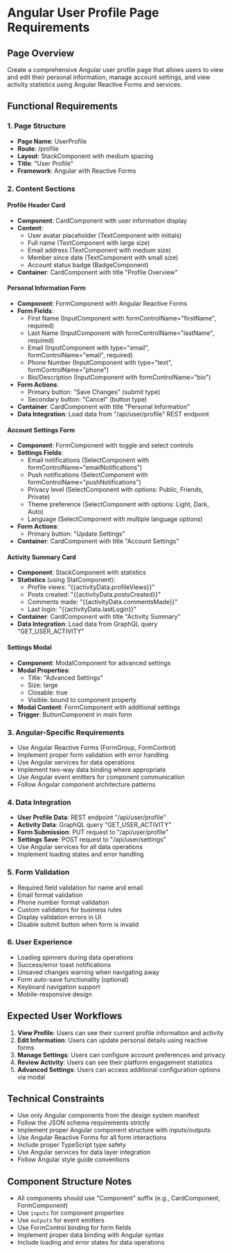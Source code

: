 # Angular User Profile Page Requirements

## Page Overview
Create a comprehensive Angular user profile page that allows users to view and edit their personal information, manage account settings, and view activity statistics using Angular Reactive Forms and services.

## Functional Requirements

### 1. Page Structure
- **Page Name**: UserProfile
- **Route**: /profile
- **Layout**: StackComponent with medium spacing
- **Title**: "User Profile"
- **Framework**: Angular with Reactive Forms

### 2. Content Sections

#### Profile Header Card
- **Component**: CardComponent with user information display
- **Content**:
  - User avatar placeholder (TextComponent with initials)
  - Full name (TextComponent with large size)
  - Email address (TextComponent with medium size)
  - Member since date (TextComponent with small size)
  - Account status badge (BadgeComponent)
- **Container**: CardComponent with title "Profile Overview"

#### Personal Information Form
- **Component**: FormComponent with Angular Reactive Forms
- **Form Fields**:
  - First Name (InputComponent with formControlName="firstName", required)
  - Last Name (InputComponent with formControlName="lastName", required)
  - Email (InputComponent with type="email", formControlName="email", required)
  - Phone Number (InputComponent with type="text", formControlName="phone")
  - Bio/Description (InputComponent with formControlName="bio")
- **Form Actions**:
  - Primary button: "Save Changes" (submit type)
  - Secondary button: "Cancel" (button type)
- **Container**: CardComponent with title "Personal Information"
- **Data Integration**: Load data from "/api/user/profile" REST endpoint

#### Account Settings Form
- **Component**: FormComponent with toggle and select controls
- **Settings Fields**:
  - Email notifications (SelectComponent with formControlName="emailNotifications")
  - Push notifications (SelectComponent with formControlName="pushNotifications")
  - Privacy level (SelectComponent with options: Public, Friends, Private)
  - Theme preference (SelectComponent with options: Light, Dark, Auto)
  - Language (SelectComponent with multiple language options)
- **Form Actions**:
  - Primary button: "Update Settings"
- **Container**: CardComponent with title "Account Settings"

#### Activity Summary Card
- **Component**: StackComponent with statistics
- **Statistics** (using StatComponent):
  - Profile views: "{{activityData.profileViews}}"
  - Posts created: "{{activityData.postsCreated}}"
  - Comments made: "{{activityData.commentsMade}}"
  - Last login: "{{activityData.lastLogin}}"
- **Container**: CardComponent with title "Activity Summary"
- **Data Integration**: Load data from GraphQL query "GET_USER_ACTIVITY"

#### Settings Modal
- **Component**: ModalComponent for advanced settings
- **Modal Properties**:
  - Title: "Advanced Settings"
  - Size: large
  - Closable: true
  - Visible: bound to component property
- **Modal Content**: FormComponent with additional settings
- **Trigger**: ButtonComponent in main form

### 3. Angular-Specific Requirements
- Use Angular Reactive Forms (FormGroup, FormControl)
- Implement proper form validation with error handling
- Use Angular services for data operations
- Implement two-way data binding where appropriate
- Use Angular event emitters for component communication
- Follow Angular component architecture patterns

### 4. Data Integration
- **User Profile Data**: REST endpoint "/api/user/profile"
- **Activity Data**: GraphQL query "GET_USER_ACTIVITY"
- **Form Submission**: PUT request to "/api/user/profile"
- **Settings Save**: POST request to "/api/user/settings"
- Use Angular services for all data operations
- Implement loading states and error handling

### 5. Form Validation
- Required field validation for name and email
- Email format validation
- Phone number format validation
- Custom validators for business rules
- Display validation errors in UI
- Disable submit button when form is invalid

### 6. User Experience
- Loading spinners during data operations
- Success/error toast notifications
- Unsaved changes warning when navigating away
- Form auto-save functionality (optional)
- Keyboard navigation support
- Mobile-responsive design

## Expected User Workflows
1. **View Profile**: Users can see their current profile information and activity
2. **Edit Information**: Users can update personal details using reactive forms
3. **Manage Settings**: Users can configure account preferences and privacy
4. **Review Activity**: Users can see their platform engagement statistics
5. **Advanced Settings**: Users can access additional configuration options via modal

## Technical Constraints
- Use only Angular components from the design system manifest
- Follow the JSON schema requirements strictly
- Implement proper Angular component structure with inputs/outputs
- Use Angular Reactive Forms for all form interactions
- Include proper TypeScript type safety
- Use Angular services for data layer integration
- Follow Angular style guide conventions

## Component Structure Notes
- All components should use "Component" suffix (e.g., CardComponent, FormComponent)
- Use `inputs` for component properties
- Use `outputs` for event emitters
- Use FormControl binding for form fields
- Implement proper data binding with Angular syntax
- Include loading and error states for data operations